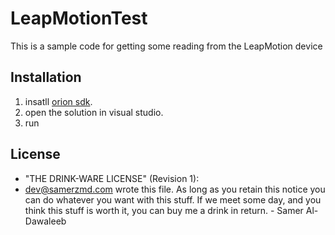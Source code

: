 # LeapMotionTest

This is a sample code for getting some reading from the LeapMotion device

## Installation

1) insatll [orion sdk](https://developer.leapmotion.com/get-started/).
2) open the solution in visual studio.
3) run

## License

  * "THE DRINK-WARE LICENSE" (Revision 1):
  * <dev@samerzmd.com> wrote this file.  As long as you retain this notice you
  can do whatever you want with this stuff. If we meet some day, and you think
  this stuff is worth it, you can buy me a drink in return. - Samer Al-Dawaleeb
 
